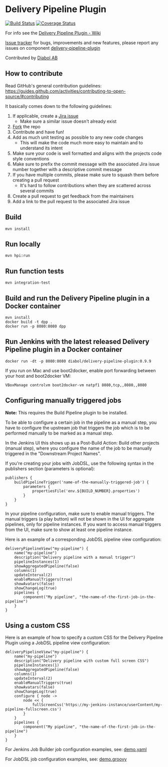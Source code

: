 Delivery Pipeline Plugin
========================

[![Build Status](https://travis-ci.org/Diabol/delivery-pipeline-plugin.png)](https://travis-ci.org/Diabol/delivery-pipeline-plugin)
[![Coverage Status](https://coveralls.io/repos/Diabol/delivery-pipeline-plugin/badge.png?branch=master)](https://coveralls.io/r/Diabol/delivery-pipeline-plugin?branch=master)

For info see the [Delivery Pipeline Plugin - Wiki](https://wiki.jenkins-ci.org/display/JENKINS/Delivery+Pipeline+Plugin)

[Issue tracker](https://issues.jenkins-ci.org/secure/IssueNavigator.jspa?mode=hide&reset=true&jqlQuery=project+%3D+JENKINS+AND+status+in+%28Open%2C+%22In+Progress%22%2C+Reopened%29+AND+component+%3D+%27delivery-pipeline-plugin%27) for bugs, improvements and new features, please report any issues on component [delivery-pipeline-plugin](https://issues.jenkins-ci.org/browse/JENKINS/component/18134)

Contributed by [Diabol AB](http://www.diabol.se)

How to contribute
---
Read GitHub's general contribution guidelines: https://guides.github.com/activities/contributing-to-open-source/#contributing

It basically comes down to the following guidelines:
 1. If applicable, create a [Jira issue](https://issues.jenkins-ci.org/browse/JENKINS/component/18134)
    + Make sure a similar issue doesn't already exist
 2. [Fork](https://github.com/Diabol/delivery-pipeline-plugin/edit/contributionsguide/README.md#fork-destination-box) the repo
 3. Contribute and have fun!
 4. Add as much unit testing as possible to any new code changes
    + This will make the code much more easy to maintain and to understand its intent
 5. Make sure your code is well formatted and aligns with the projects code style conventions
 5. Make sure to prefix the commit message with the associated Jira issue number together with a descriptive commit message
 6. If you have multiple commits, please make sure to squash them before creating a pull request
    + It's hard to follow contributions when they are scattered across several commits
 7. Create a pull request to get feedback from the maintainers
 8. Add a link to the pull request to the associated Jira issue

Build
---

    mvn install

Run locally
---
    mvn hpi:run

Run function tests
---
    mvn integration-test

Build and run the Delivery Pipeline plugin in a Docker container
----
    mvn install
    docker build -t dpp .
    docker run -p 8080:8080 dpp

Run Jenkins with the latest released Delivery Pipeline plugin in a Docker container
---
	docker run -dt -p 8080:8080 diabol/delivery-pipeline-plugin:0.9.9

If you run on Mac and use boot2docker, enable port forwarding between your host and boot2docker VM:

    VBoxManage controlvm boot2docker-vm natpf1 8080,tcp,,8080,,8080

Configuring manually triggered jobs
----
**Note:** This requires the Build Pipeline plugin to be installed.

To be able to configure a certain job in the pipeline as a manual step, you have to configure the upstream job that triggers the job which is to be performed manually to be marked as a manual step.

In the Jenkins UI this shows up as a Post-Build Action: Build other projects (manual step), where you configure the name of the job to be manually triggered in the "Downstream Project Names".

If you're creating your jobs with JobDSL, use the following syntax in the publishers section (parameters is optional):

    publishers {
        buildPipelineTrigger('name-of-the-manually-triggered-job') {
            parameters {
                propertiesFile('env.${BUILD_NUMBER}.properties')
            }
        }
    }

In your pipeline configuration, make sure to enable manual triggers. The manual triggers (a play button) will not be shown in the UI for aggregate pipelines, only for pipeline instances. If you want to access manual triggers from the UI, make sure to show at least one pipeline instance.

Here is an example of a corresponding JobDSL pipeline view configuration: 

    deliveryPipelineView("my-pipeline") {
        name("my-pipeline")
        description("Delivery pipeline with a manual trigger")
        pipelineInstances(1)
        showAggregatedPipeline(false)
        columns(1)
        updateInterval(2)
        enableManualTriggers(true)
        showAvatars(false)
        showChangeLog(true)
        pipelines {
            component("My pipeline", "the-name-of-the-first-job-in-the-pipeline")
        }
    }

Using a custom CSS
----
Here is an example of how to specify a custom CSS for the Delivery Pipeline Plugin using a JobDSL pipeline view configuration:

    deliveryPipelineView("my-pipeline") {
        name("my-pipeline")
        description("Delivery pipeline with custom full screen CSS")
        pipelineInstances(1)
        showAggregatedPipeline(false)
        columns(1)
        updateInterval(2)
        enableManualTriggers(true)
        showAvatars(false)
        showChangeLog(true)
        configure { node ->
            node << {
                fullScreenCss('https://my-jenkins-instance/userContent/my-pipeline-fullscreen.css')
            }
        }
        pipelines {
            component("My pipeline", "the-name-of-the-first-job-in-the-pipeline")
        }
    }

For Jenkins Job Builder job configuration examples, see: [demo.yaml](https://github.com/Diabol/delivery-pipeline-plugin/blob/master/examples/demo.yaml)

For JobDSL job configuration examples, see: [demo.groovy](https://github.com/Diabol/delivery-pipeline-plugin/blob/master/examples/demo.groovy)
